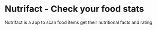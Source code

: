 # Nutrifact - Check your food stats

Nutrifact is a app to scan food items get their nutritional facts and rating

